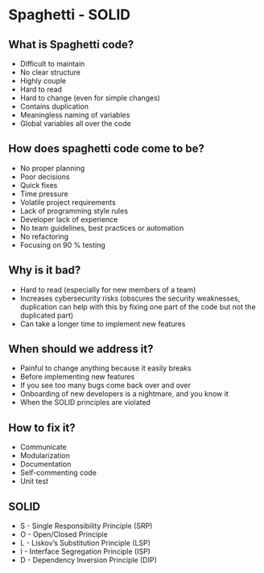 # Spaghetti - SOLID

## What is Spaghetti code?

+ Difficult to maintain
+ No clear structure
+ Highly couple
+ Hard to read
+ Hard to change (even for simple changes)
+ Contains duplication
+ Meaningless naming of variables
+ Global variables all over the code

## How does spaghetti code come to be?

+ No proper planning
+ Poor decisions
+ Quick fixes
+ Time pressure
+ Volatile project requirements
+ Lack of programming style rules
+ Developer lack of experience
+ No team guidelines, best practices or automation
+ No refactoring
+ Focusing on 90 % testing

## Why is it bad?

+ Hard to read (especially for new members of a team)
+ Increases cybersecurity risks (obscures the security weaknesses, duplication can help with this by fixing one part of
  the code but not the duplicated part)
+ Can take a longer time to implement new features

## When should we address it?

+ Painful to change anything because it easily breaks
+ Before implementing new features
+ If you see too many bugs come back over and over
+ Onboarding of new developers is a nightmare, and you know it
+ When the SOLID principles are violated

## How to fix it?

+ Communicate
+ Modularization
+ Documentation
+ Self-commenting code
+ Unit test

## SOLID

+ S - Single Responsibility Principle (SRP)
+ O - Open/Closed Principle
+ L - Liskov’s Substitution Principle (LSP)
+ I - Interface Segregation Principle (ISP)
+ D - Dependency Inversion Principle (DIP)
